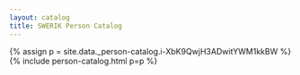 ```yaml
---
layout: catalog
title: SWERIK Person Catalog
---
```

{% assign p = site.data._person-catalog.i-XbK9QwjH3ADwitYWM1kkBW %}
{% include person-catalog.html p=p %}

